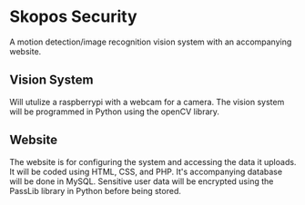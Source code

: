 # Skopos Security
A motion detection/image recognition vision system with an accompanying website.

## Vision System
Will utulize a raspberrypi with a webcam for a camera.
The vision system will be programmed in Python using the openCV library.

## Website
The website is for configuring the system and accessing the data it uploads.
It will be coded using HTML, CSS, and PHP. It's accompanying database will be done in MySQL.
Sensitive user data will be encrypted using the PassLib library in Python before being stored.
